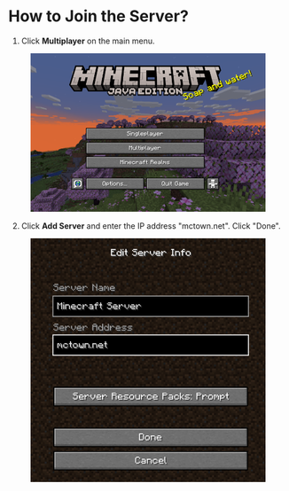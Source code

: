 # How to Join the Server?

1. Click **Multiplayer** on the main menu.

<figure><img src="../.gitbook/assets/image (3).png" alt=""><figcaption></figcaption></figure>

2. Click **Add Server** and enter the IP address "mctown.net".  Click "Done".

<figure><img src="../.gitbook/assets/image (1) (1) (1).png" alt=""><figcaption></figcaption></figure>

